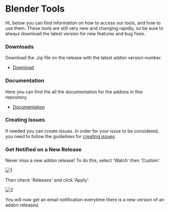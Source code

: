 # Blender Tools

Hi, below you can find information on how to access our tools, and how to use them. These tools are still very new and changing rapidly, so be sure to always download the latest version for new features and bug fixes.

### Downloads
Download the .zip file on the release with the latest addon version number.
* [Download](https://github.com/EpicGames/BlenderTools/releases)

### Documentation
Here you can find the all the documentation for the addons in this repository.
* [Documentation](https://epicgames.github.io/BlenderTools/)

### Creating Issues
If needed you can create issues. In order for your issue to be considered, you need to follow the guidelines for [creating issues](https://github.com/EpicGames/BlenderTools/wiki/Creating-Issues).

### Get Notified on a New Release
Never miss a new addon release! To do this, select 'Watch' then 'Custom'.

![1](https://epicgames.github.io/BlenderTools/assets/images/readme/1.jpg)

Then check 'Releases' and click 'Apply'.

![2](https://epicgames.github.io/BlenderTools/assets/images/readme/2.jpg)

You will now get an email notification everytime there is a new version of an addon released.